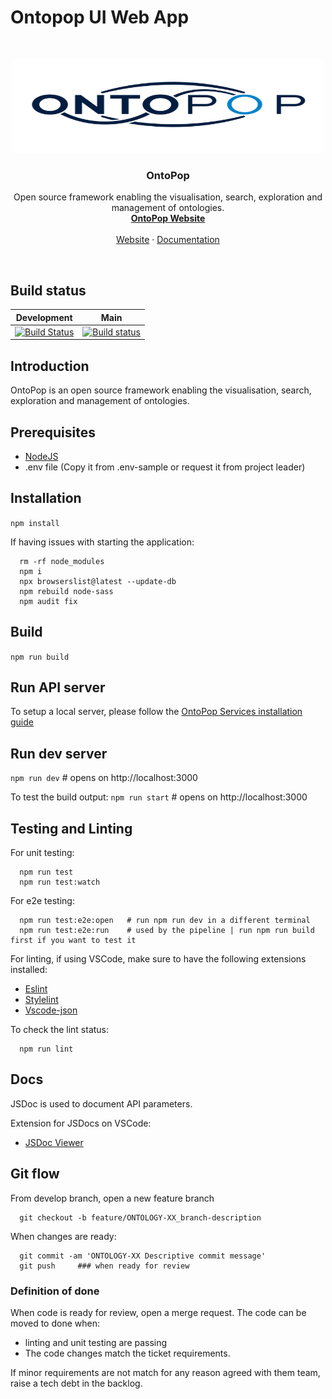 # Ontopop UI Web App

<br />
<p align="center">
  <a href="https://ontopop.com" target="_blank">
    <img src="src/assets/images/logo.png" alt="OntoPop" width="500" height="150">
  </a>
  <h3 align="center">OntoPop</h3>
  <p align="center">
    Open source framework enabling the visualisation, search, exploration and management of ontologies.
    <br/>
    <a href="https://www.ontopop.com" target="_blank"><strong>OntoPop Website</strong></a>
    <br/>
    <br/>
    <a href="https://www.ontopop.com" target="_blank"">Website</a>
    ·
    <a href="https://www.ontopop.com" target="_blank"">Documentation</a>
  </p>
</p>
<br/>

## Build status


| Development  | Main  |
| :----------: | :---: |
| [![Build Status](https://dev.azure.com/hyperlearningai/Ontology%20Framework/_apis/build/status/Ontology%20Visualisation%20Dev?branchName=develop)](https://dev.azure.com/hyperlearningai/Ontology%20Framework/_build/latest?definitionId=4&branchName=develop) | [![Build status](https://dev.azure.com/hyperlearningai/Ontology%20Framework/_apis/build/status/Ontology%20Visualisation%20Production)](https://dev.azure.com/hyperlearningai/Ontology%20Framework/_build/latest?definitionId=5) |



## Introduction

OntoPop is an open source framework enabling the visualisation, search, exploration and management of ontologies.

## Prerequisites

- [NodeJS](https://nodejs.org/en/download/)
- .env file (Copy it from .env-sample or request it from project leader)

## Installation

`npm install`

If having issues with starting the application: 

```shell script
  rm -rf node_modules
  npm i
  npx browserslist@latest --update-db
  npm rebuild node-sass
  npm audit fix
```

## Build

`npm run build`

## Run API server

To setup a local server, please follow the [OntoPop Services installation guide](https://github.com/hyperlearningai/ontology-framework/tree/develop/ontology-services)


## Run dev server

`npm run dev` # opens on http://localhost:3000

To test the build output:
 `npm run start` # opens on http://localhost:3000

## Testing and Linting

For unit testing:
```shell script
  npm run test
  npm run test:watch
```

For e2e testing:
```shell script
  npm run test:e2e:open   # run npm run dev in a different terminal
  npm run test:e2e:run    # used by the pipeline | run npm run build first if you want to test it
```

For linting, if using VSCode, make sure to have the following extensions installed:
- [Eslint](https://marketplace.visualstudio.com/items?itemName=dbaeumer.vscode-eslint)
- [Stylelint](https://marketplace.visualstudio.com/items?itemName=stylelint.vscode-stylelint)
- [Vscode-json](https://marketplace.visualstudio.com/items?itemName=andyyaldoo.vscode-json)

To check the lint status:
```shell script
  npm run lint
```

## Docs 
JSDoc is used to document API parameters.

Extension for JSDocs on VSCode:
- [JSDoc Viewer](https://marketplace.visualstudio.com/items?itemName=Shinworks.jsdoc-view)


## Git flow

From develop branch, open a new feature branch

```shell script
  git checkout -b feature/ONTOLOGY-XX_branch-description
```

When changes are ready:
```shell script
  git commit -am 'ONTOLOGY-XX Descriptive commit message'
  git push     ### when ready for review
```

### Definition of done

When code is ready for review, open a merge request.
The code can be moved to done when:
  - linting and unit testing are passing
  - The code changes match the ticket requirements.

If minor requirements are not match for any reason agreed with them team, raise a tech debt in the backlog.

 
